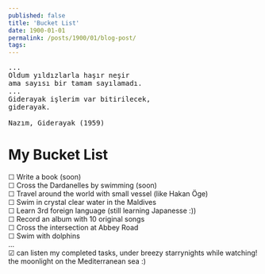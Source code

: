 ```yaml
---
published: false
title: 'Bucket List'
date: 1900-01-01
permalink: /posts/1900/01/blog-post/
tags:
---
```

<pre>
...
Oldum yıldızlarla haşır neşir 
ama sayısı bir tamam sayılamadı.
...
Giderayak işlerim var bitirilecek, 
giderayak.

Nazım, Giderayak (1959)
</pre>

My Bucket List
=======
&#9744; Write a book (soon) <br>
&#9744; Cross the Dardanelles by swimming (soon) <br>
&#9744; Travel around the world with small vessel (like Hakan Öge) <br>
&#9744; Swim in crystal clear water in the Maldives <br>
&#9744; Learn 3rd foreign language (still learning Japanesse :)) <br>
&#9744; Record an album with 10 original songs <br>
&#9744; Cross the intersection at Abbey Road <br>
&#9744; Swim with dolphins <br>
... <br>
&#9745; can listen my completed tasks, under breezy starrynights while watching! the moonlight on the Mediterranean sea :) <br>
